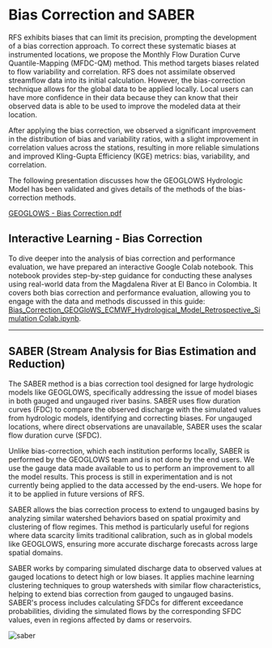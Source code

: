 # Bias Correction and SABER

RFS exhibits biases that can limit its precision, prompting the development of a bias correction approach. To correct these systematic biases at
instrumented locations, we propose the Monthly Flow Duration Curve Quantile-Mapping (MFDC-QM) method. This method targets biases related to flow
variability and correlation. RFS does not assimilate observed streamflow data into its initial calculation. However, the bias-correction technique
allows for the global data to be applied locally. Local users can have more confidence in their data because they can know that their observed data is
able to be used to improve the modeled data at their location.

After applying the bias correction, we observed a significant improvement in the distribution of bias and variability ratios, with a slight
improvement in correlation values across the stations, resulting in more reliable simulations and improved Kling-Gupta Efficiency (KGE) metrics: bias,
variability, and correlation.

The following presentation discusses how the GEOGLOWS Hydrologic Model has been validated and gives details of the methods of the bias-correction
methods.

[GEOGLOWS - Bias Correction.pdf](https://drive.google.com/file/d/1voFzujDRYzeacfhB5lTUboIUu3fqIvQZ/view?usp=sharing)

## Interactive Learning - Bias Correction

To dive deeper into the analysis of bias correction and performance evaluation, we have prepared an interactive Google Colab notebook. This notebook
provides step-by-step guidance for conducting these analyses using real-world data from the Magdalena River at El Banco in Colombia. It covers both
bias correction and performance evaluation, allowing you to engage with the data and methods discussed in this
guide: [Bias_Correction_GEOGloWS_ECMWF_Hydrological_Model_Retrospective_Simulation Colab.ipynb](https://colab.research.google.com/drive/1_TGLCuq8l0M30mpOjXQ6ip2ROgOtWwfy?usp=sharing).

---

## SABER (Stream Analysis for Bias Estimation and Reduction)

The SABER method is a bias correction tool designed for large hydrologic models like GEOGLOWS, specifically addressing the issue of model biases in
both gauged and ungauged river basins. SABER uses flow duration curves (FDC) to compare the observed discharge with the simulated values from
hydrologic models, identifying and correcting biases. For ungauged locations, where direct observations are unavailable, SABER uses the scalar flow
duration curve (SFDC).

Unlike bias-correction, which each institution performs locally, SABER is performed by the GEOGLOWS team and is not done by the end users. We use the
gauge data made available to us to perform an improvement to all the model results. This process is still in experimentation and is not currently
being applied to the data accessed by the end-users. We hope for it to be applied in future versions of RFS.

SABER allows the bias correction process to extend to ungauged basins by analyzing similar watershed behaviors based on spatial proximity and
clustering of flow regimes. This method is particularly useful for regions where data scarcity limits traditional calibration, such as in global
models like GEOGLOWS, ensuring more accurate discharge forecasts across large spatial domains.

SABER works by comparing simulated discharge data to observed values at gauged locations to detect high or low biases. It applies machine learning
clustering techniques to group watersheds with similar flow characteristics, helping to extend bias correction from gauged to ungauged basins. SABER's
process includes calculating SFDCs for different exceedance probabilities, dividing the simulated flows by the corresponding SFDC values, even in
regions affected by dams or reservoirs.

![saber](../../static/images/saber.png)
